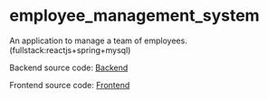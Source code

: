 # employee_management_system
An application to manage a team of employees. (fullstack:reactjs+spring+mysql)

Backend source code: <a target="_blank" href="https://www.github.com/giorgosathanasopoulos/employee_management_system_backend">Backend</a>

Frontend source code: <a target="_blank" href="https://www.github.com/giorgosathanasopoulos/employee_management_system_frontend">Frontend</a>
